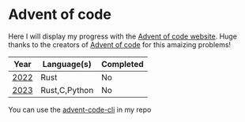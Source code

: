 # Advent of code 

Here I will display my progress with the [Advent of code website][advent_code_website]. 
Huge thanks to the creators of [Advent of
code][advent_code_website] for this amaizing problems!

| Year                     | Language(s) | Completed |
| ----                     | ----        | --------- |
| [2022](./2022/README.md) | Rust        | No        |
| [2023](./2022/README.md) | Rust,C,Python        | No        |

[advent_code_website]:https://adventofcode.com/

You can use the [advent-code-cli](https://github.com/G00Z-G00Z/advent-code-cli) in my repo 

